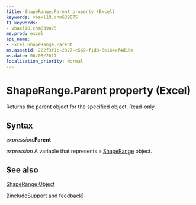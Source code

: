 ```yaml
---
title: ShapeRange.Parent property (Excel)
keywords: vbaxl10.chm639075
f1_keywords:
- vbaxl10.chm639075
ms.prod: excel
api_name:
- Excel.ShapeRange.Parent
ms.assetid: 222f3f1c-2377-c569-f1d0-6e164ef4d19a
ms.date: 06/08/2017
localization_priority: Normal
---
```



# ShapeRange.Parent property (Excel)

Returns the parent object for the specified object. Read-only.


## Syntax

_expression_.**Parent**

_expression_ A variable that represents a [ShapeRange](Excel.ShapeRange.md) object.


## See also


[ShapeRange Object](Excel.ShapeRange.md)

[!include[Support and feedback](~/includes/feedback-boilerplate.md)]